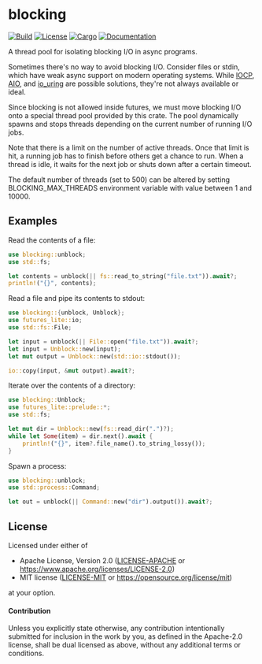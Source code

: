 # blocking

[![Build](https://github.com/smol-rs/blocking/actions/workflows/ci.yml/badge.svg)](
https://github.com/smol-rs/blocking/actions)
[![License](https://img.shields.io/badge/license-Apache--2.0_OR_MIT-blue.svg)](
https://github.com/smol-rs/blocking)
[![Cargo](https://img.shields.io/crates/v/blocking.svg)](
https://crates.io/crates/blocking)
[![Documentation](https://docs.rs/blocking/badge.svg)](
https://docs.rs/blocking)

A thread pool for isolating blocking I/O in async programs.

Sometimes there's no way to avoid blocking I/O. Consider files or stdin, which have weak async
support on modern operating systems. While [IOCP], [AIO], and [io_uring] are possible
solutions, they're not always available or ideal.

Since blocking is not allowed inside futures, we must move blocking I/O onto a special thread
pool provided by this crate. The pool dynamically spawns and stops threads depending on the
current number of running I/O jobs.

Note that there is a limit on the number of active threads. Once that limit is hit, a running
job has to finish before others get a chance to run. When a thread is idle, it waits for the
next job or shuts down after a certain timeout.

The default number of threads (set to 500) can be altered by setting BLOCKING_MAX_THREADS environment variable with value between 1 and 10000.

[IOCP]: https://en.wikipedia.org/wiki/Input/output_completion_port
[AIO]: https://man7.org/linux/man-pages/man2/io_submit.2.html
[io_uring]: https://lwn.net/Articles/776703/

## Examples

Read the contents of a file:

```rust
use blocking::unblock;
use std::fs;

let contents = unblock(|| fs::read_to_string("file.txt")).await?;
println!("{}", contents);
```

Read a file and pipe its contents to stdout:

```rust
use blocking::{unblock, Unblock};
use futures_lite::io;
use std::fs::File;

let input = unblock(|| File::open("file.txt")).await?;
let input = Unblock::new(input);
let mut output = Unblock::new(std::io::stdout());

io::copy(input, &mut output).await?;
```

Iterate over the contents of a directory:

```rust
use blocking::Unblock;
use futures_lite::prelude::*;
use std::fs;

let mut dir = Unblock::new(fs::read_dir(".")?);
while let Some(item) = dir.next().await {
    println!("{}", item?.file_name().to_string_lossy());
}
```

Spawn a process:

```rust
use blocking::unblock;
use std::process::Command;

let out = unblock(|| Command::new("dir").output()).await?;
```

## License

Licensed under either of

 * Apache License, Version 2.0 ([LICENSE-APACHE](LICENSE-APACHE) or https://www.apache.org/licenses/LICENSE-2.0)
 * MIT license ([LICENSE-MIT](LICENSE-MIT) or https://opensource.org/license/mit)

at your option.

#### Contribution

Unless you explicitly state otherwise, any contribution intentionally submitted
for inclusion in the work by you, as defined in the Apache-2.0 license, shall be
dual licensed as above, without any additional terms or conditions.
